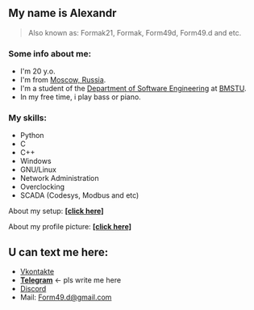 ## My name is Alexandr
> Also known as: Formak21, Formak, Form49d, Form49.d and etc.

### Some info about me:
- I'm 20 y.o.
- I'm from [Moscow, Russia](https://en.wikipedia.org/wiki/Moscow).
- I'm a student of the [Department of Software Engineering](https://iu7.bmstu.ru/) at [BMSTU](https://bmstu.ru/).
- In my free time, i play bass or piano.

### My skills:
- Python
- C
- C++
- Windows
- GNU/Linux
- Network Administration
- Overclocking
- SCADA (Codesys, Modbus and etc)

About my setup: **[[click here]](./my_setup.md)**

About my profile picture: **[[click here]](./about_profile_picture.md)**

## U can text me here:
- [Vkontakte](https://vk.com/formak21)
- **[Telegram](https://t.me/formak21)**  <- pls write me here
- [Discord](https://discordapp.com/users/458674488683528195)
- Mail: Form49.d@gmail.com
